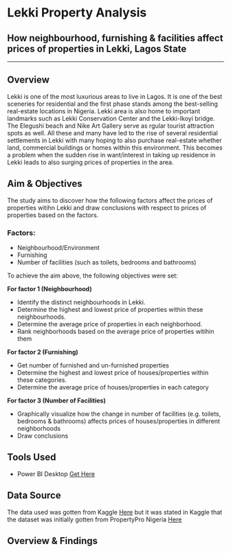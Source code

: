# Lekki Property Analysis
## How neighbourhood, furnishing &amp; facilities affect prices of properties in Lekki, Lagos State

---
## Overview
Lekki is one of the most luxurious areas to live in Lagos. It is one of the best sceneries for residential and the first phase stands among the best-selling real-estate locations in Nigeria. Lekki area is also home to important landmarks such as Lekki Conservation Center and the Lekki-Ikoyi bridge. The Elegushi beach and Nike Art Gallery serve as rgular tourist attraction spots as well. All these and many have led to the rise of several residential settlements in Lekki with many hoping to also purchase real-estate whether land, commercial buildings or homes within this environment.
This becomes a problem when the sudden rise in want/interest in taking up residence in Lekki leads to also surging prices of properties in the area.

## Aim & Objectives
The study aims to discover how the following factors affect the prices of properties witihn Lekki and draw conclusions with respect to prices of properties based on the factors.
### Factors:
- Neighbourhood/Environment
- Furnishing
- Number of facilities (such as toilets, bedrooms and bathrooms)

To achieve the aim above, the following objectives were set:

**For factor 1 (Neighbourhood)**
- Identify the distinct neighbourhoods in Lekki.
- Determine the highest and lowest price of properties within these neighbourhoods.
- Determine the average price of properties in each neighborhood.
- Rank neighborhoods based on the average price of properties witihin them

**For factor 2 (Furnishing)**
- Get number of furnished and un-furnished properties
- Determine the highest and lowest price of houses/properties within these categories.
- Determine the average price of houses/properties in each category

**For factor 3 (Number of Facilities)**
- Graphically visualize how the change in number of facilities (e.g. toilets, bedrooms & bathrooms) affects prices of houses/properties in different neighborhoods
- Draw conclusions

## Tools Used
- Power BI Desktop [Get Here](https://powerbi.microsoft.com/en-us/downloads/)

## Data Source
The data used was gotten from Kaggle [Here](https://www.kaggle.com/datasets/eyimofeapinnick/house-sale-prices-of-cities-in-lagos-nigeria?select=lekki.csv) but it was stated in Kaggle that the dataset was initially gotten from PropertyPro Nigeria [Here](https://www.propertypro.ng/)

## Overview & Findings



